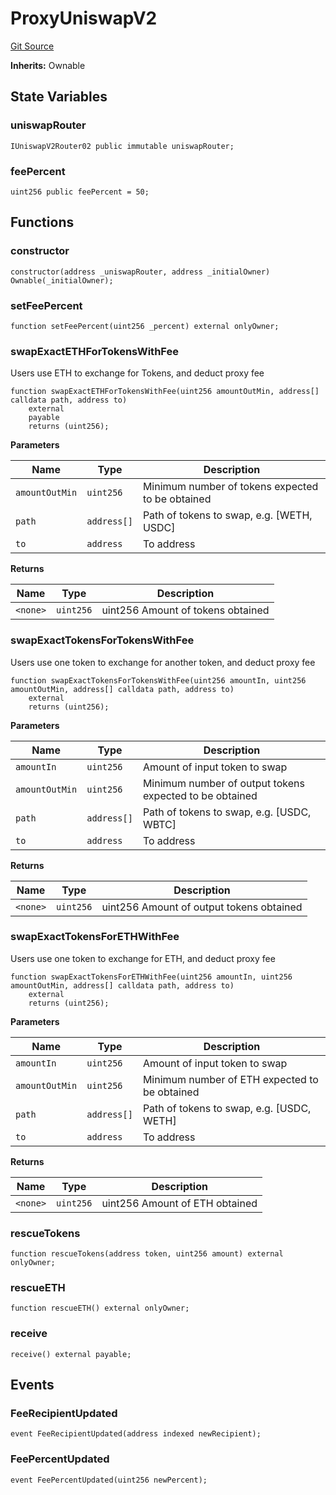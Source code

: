 # ProxyUniswapV2
[Git Source](https://github.com/EthanOK/swap-token/blob/a2aa2546e6929eba7509523938fdff83b022530a/src/ProxyUniswapV2.sol)

**Inherits:**
Ownable


## State Variables
### uniswapRouter

```solidity
IUniswapV2Router02 public immutable uniswapRouter;
```


### feePercent

```solidity
uint256 public feePercent = 50;
```


## Functions
### constructor


```solidity
constructor(address _uniswapRouter, address _initialOwner) Ownable(_initialOwner);
```

### setFeePercent


```solidity
function setFeePercent(uint256 _percent) external onlyOwner;
```

### swapExactETHForTokensWithFee

Users use ETH to exchange for Tokens, and deduct proxy fee


```solidity
function swapExactETHForTokensWithFee(uint256 amountOutMin, address[] calldata path, address to)
    external
    payable
    returns (uint256);
```
**Parameters**

|Name|Type|Description|
|----|----|-----------|
|`amountOutMin`|`uint256`| Minimum number of tokens expected to be obtained|
|`path`|`address[]`| Path of tokens to swap, e.g. [WETH, USDC]|
|`to`|`address`|To address|

**Returns**

|Name|Type|Description|
|----|----|-----------|
|`<none>`|`uint256`|uint256 Amount of tokens obtained|


### swapExactTokensForTokensWithFee

Users use one token to exchange for another token, and deduct proxy fee


```solidity
function swapExactTokensForTokensWithFee(uint256 amountIn, uint256 amountOutMin, address[] calldata path, address to)
    external
    returns (uint256);
```
**Parameters**

|Name|Type|Description|
|----|----|-----------|
|`amountIn`|`uint256`| Amount of input token to swap|
|`amountOutMin`|`uint256`| Minimum number of output tokens expected to be obtained|
|`path`|`address[]`| Path of tokens to swap, e.g. [USDC, WBTC]|
|`to`|`address`| To address|

**Returns**

|Name|Type|Description|
|----|----|-----------|
|`<none>`|`uint256`|uint256 Amount of output tokens obtained|


### swapExactTokensForETHWithFee

Users use one token to exchange for ETH, and deduct proxy fee


```solidity
function swapExactTokensForETHWithFee(uint256 amountIn, uint256 amountOutMin, address[] calldata path, address to)
    external
    returns (uint256);
```
**Parameters**

|Name|Type|Description|
|----|----|-----------|
|`amountIn`|`uint256`| Amount of input token to swap|
|`amountOutMin`|`uint256`| Minimum number of ETH expected to be obtained|
|`path`|`address[]`| Path of tokens to swap, e.g. [USDC, WETH]|
|`to`|`address`| To address|

**Returns**

|Name|Type|Description|
|----|----|-----------|
|`<none>`|`uint256`|uint256 Amount of ETH obtained|


### rescueTokens


```solidity
function rescueTokens(address token, uint256 amount) external onlyOwner;
```

### rescueETH


```solidity
function rescueETH() external onlyOwner;
```

### receive


```solidity
receive() external payable;
```

## Events
### FeeRecipientUpdated

```solidity
event FeeRecipientUpdated(address indexed newRecipient);
```

### FeePercentUpdated

```solidity
event FeePercentUpdated(uint256 newPercent);
```

